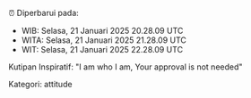 ⏰ Diperbarui pada:
- WIB: Selasa, 21 Januari 2025 20.28.09 UTC
- WITA: Selasa, 21 Januari 2025 21.28.09 UTC
- WIT: Selasa, 21 Januari 2025 22.28.09 UTC

Kutipan Inspiratif:
"I am who I am, Your approval is not needed"


Kategori: attitude


